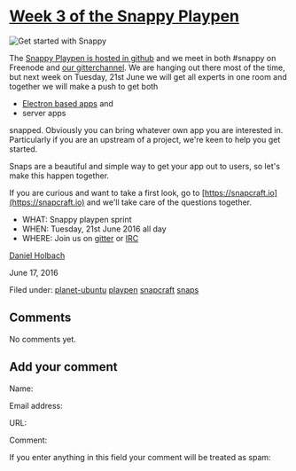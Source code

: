 





#  [Week 3 of the Snappy Playpen](/en/blog/2016/06/17/week-3-snappy-playpen/)

![Get started with Snappy](https://developer.ubuntu.com/static/devportal_uploaded/82bd298b-6324-4c6e-854f-0dc60ebac9d3-cms_page_media/1132/g5095.png)

The [Snappy Playpen is hosted in github](https://github.com/ubuntu/snappy-playpen) and we meet in both #snappy on Freenode and [our gitterchannel](https://gitter.im/ubuntu/snappy-playpen). We are hanging out there
most of the time, but next week on Tuesday, 21st June we will get all experts
in one room and together we will make a push to get both

  * [Electron based apps](http://electron.atom.io/apps/) and
  * server apps

snapped. Obviously you can bring whatever own app you are interested in.
Particularly if you are an upstream of a project, we're keen to help you get
started.

Snaps are a beautiful and simple way to get your app out to users, so let's
make this happen together.

If you are curious and want to take a first look, go to
[https://snapcraft.io](https://snapcraft.io) and we'll take care of the
questions together.

  * WHAT: Snappy playpen sprint
  * WHEN: Tuesday, 21st June 2016 all day
  * WHERE: Join us on [gitter](https://gitter.im/ubuntu/snappy-playpen) or [IRC](http://webchat.freenode.net/?channels=snappy)

[Daniel Holbach](/en/blog/authors/dholbach/)

June 17, 2016

Filed under: [planet-ubuntu](/en/blog/tags/planet-ubuntu/)
[playpen](/en/blog/tags/playpen/) [snapcraft](/en/blog/tags/snapcraft/)
[snaps](/en/blog/tags/snaps/)





## Comments

No comments yet.

## Add your comment

Name:

Email address:

URL:

Comment:

If you enter anything in this field your comment will be treated as spam:





